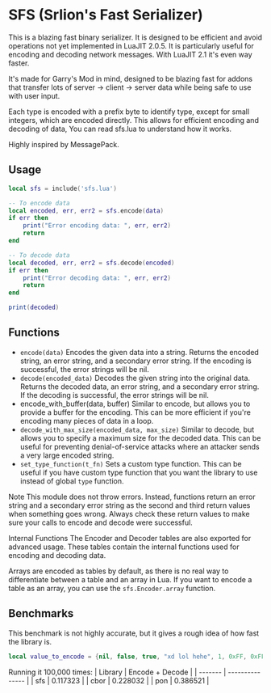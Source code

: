 # SFS (Srlion's Fast Serializer)

This is a blazing fast binary serializer. It is designed to be efficient and avoid operations not yet implemented in LuaJIT 2.0.5. It is particularly useful for encoding and decoding network messages. With LuaJIT 2.1 it's even way faster.

It's made for Garry's Mod in mind, designed to be blazing fast for addons that transfer lots of server -> client -> server data while being safe to use with user input.

Each type is encoded with a prefix byte to identify type, except for small integers, which are encoded directly. This allows for efficient encoding and decoding of data, You can read sfs.lua to understand how it works.

Highly inspired by MessagePack.

## Usage

```lua
local sfs = include('sfs.lua')

-- To encode data
local encoded, err, err2 = sfs.encode(data)
if err then
    print("Error encoding data: ", err, err2)
    return
end

-- To decode data
local decoded, err, err2 = sfs.decode(encoded)
if err then
    print("Error decoding data: ", err, err2)
    return
end

print(decoded)
```

## Functions

- `encode(data)` Encodes the given data into a string. Returns the encoded string, an error string, and a secondary error string. If the encoding is successful, the error strings will be nil.
- `decode(encoded_data)` Decodes the given string into the original data. Returns the decoded data, an error string, and a secondary error string. If the decoding is successful, the error strings will be nil.
- encode_with_buffer(data, buffer) Similar to encode, but allows you to provide a buffer for the encoding. This can be more efficient if you're encoding many pieces of data in a loop.
- `decode_with_max_size(encoded_data, max_size)` Similar to decode, but allows you to specify a maximum size for the decoded data. This can be useful for preventing denial-of-service attacks where an attacker sends a very large encoded string.
- `set_type_function(t_fn)` Sets a custom type function. This can be useful if you have custom type function that you want the library to use instead of global `type` function.

Note
This module does not throw errors. Instead, functions return an error string and a secondary error string as the second and third return values when something goes wrong. Always check these return values to make sure your calls to encode and decode were successful.

Internal Functions
The Encoder and Decoder tables are also exported for advanced usage. These tables contain the internal functions used for encoding and decoding data.

Arrays are encoded as tables by default, as there is no real way to differentiate between a table and an array in Lua. If you want to encode a table as an array, you can use the `sfs.Encoder.array` function.

## Benchmarks

This benchmark is not highly accurate, but it gives a rough idea of how fast the library is.

```lua
local value_to_encode = {nil, false, true, "xd lol hehe", 1, 0xFF, 0xFFFF, 0xFFFFFFFF, 0xFFFFFFFFFFFFF, 1.7976931348623e308}
```

Running it 100,000 times:
| Library | Encode + Decode |
| ------- | --------------- |
| sfs | 0.117323 |
| cbor | 0.228032 |
| pon | 0.386521 |
